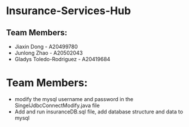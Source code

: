 # Insurance-Services-Hub
## Team Members:
- Jiaxin Dong - A20499780
- Junlong Zhao - A20502043
- Gladys Toledo-Rodriguez - A20419684

# Team Members:

- modify the mysql username and password in the SingelJdbcConnectModify.java file
- Add and run insuranceDB.sql file, add database structure and data to mysql 
